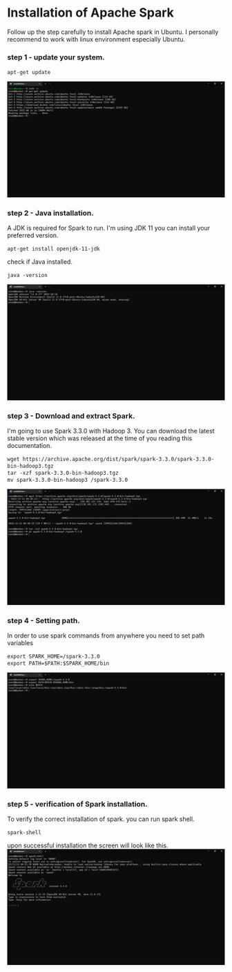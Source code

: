 # Installation of Apache Spark
Follow up the step carefully to install Apache spark in Ubuntu. 
I personally recommend to work with linux environment especially Ubuntu.
### step 1 - update your system.
~~~
apt-get update
~~~
![update screenshot](update.png)

### step 2 - Java installation.
A JDK is required for Spark to run. I'm using JDK 11 you can install your preferred version.
~~~
apt-get install openjdk-11-jdk
~~~
check if Java installed.
~~~
java -version
~~~
![verification screenshot](java.png)

### step 3 - Download and extract Spark.
I'm going to use Spark 3.3.0 with Hadoop 3. 
You can download the latest stable version which was released at the time of you reading this documentation.
~~~
wget https://archive.apache.org/dist/spark/spark-3.3.0/spark-3.3.0-bin-hadoop3.tgz
tar -xzf spark-3.3.0-bin-hadoop3.tgz
mv spark-3.3.0-bin-hadoop3 /spark-3.3.0
~~~
![download screenshot](download_and_extract.png)

### step 4 - Setting path.
In order to use spark commands from anywhere you need to set path variables
~~~
export SPARK_HOME=/spark-3.3.0
export PATH=$PATH:$SPARK_HOME/bin
~~~
![path setting screenshot](path_setting.png)

### step 5 - verification of Spark installation.
To verify the correct installation of spark. you can run spark shell.
~~~
spark-shell
~~~
upon successful installation the screen will look like this.
![spark verification screen shot](spark_verification.png)